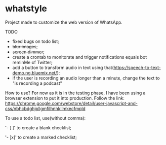 # whatstyle

Project made to customize the web version of WhatsApp.

TODO
- fixed bugs on todo list;
- ~~blur images~~;
- ~~screen dimmer~~;
- create a crontab to monitorate and trigger notifications equals bot reminMe of Twitter;
- add a button to transform audio in text using that(https://speech-to-text-demo.ng.bluemix.net/);
- if the user is recording an audio longer than a minute, change the text to "is recording a podcast"

How to use?
For now as it is in the testing phase, I have been using a browser extension to put it into production. Follow the link:
https://chrome.google.com/webstore/detail/user-javascript-and-css/nbhcbdghjpllgmfilhnhkllmkecfmpld

To use a todo list, use(without comma):

'- [ ]' to create a blank checklist;

'- [x]' to create a marked checklist;
